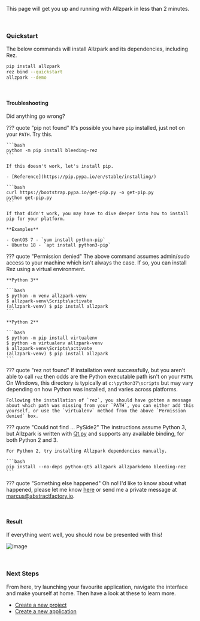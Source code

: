This page will get you up and running with Allzpark in less than 2 minutes.

<br>

### Quickstart

The below commands will install Allzpark and its dependencies, including Rez.

```bash
pip install allzpark
rez bind --quickstart
allzpark --demo
```

<br>

#### Troubleshooting

Did anything go wrong?

??? quote "pip not found"
    It's possible you have `pip` installed, just not on your `PATH`. Try this.

    ```bash
    python -m pip install bleeding-rez
    ```

    If this doesn't work, let's install pip.

    - [Reference](https://pip.pypa.io/en/stable/installing/)

    ```bash
    curl https://bootstrap.pypa.io/get-pip.py -o get-pip.py
    python get-pip.py
    ```

    If that didn't work, you may have to dive deeper into how to install pip for your platform.

    **Examples**

    - CentOS 7 - `yum install python-pip`
    - Ubuntu 18 - `apt install python3-pip`

??? quote "Permission denied"
    The above command assumes admin/sudo access to your machine which isn't always the case. If so, you can install Rez using a virtual environment.

    **Python 3**

    ```bash
    $ python -m venv allzpark-venv
    $ allzpark-venv\Scripts\activate
    (allzpark-venv) $ pip install allzpark
    ```

    **Python 2**

    ```bash
    $ python -m pip install virtualenv
    $ python -m virtualenv allzpark-venv
    $ allzpark-venv\Scripts\activate
    (allzpark-venv) $ pip install allzpark
    ```

??? quote "rez not found"
    If installation went successfully, but you aren't able to call `rez` then odds are the Python executable path isn't on your `PATH`. On Windows, this directory is typically at `c:\python37\scripts` but may vary depending on how Python was installed, and varies across platforms.

    Following the installation of `rez`, you should have gotten a message about which path was missing from your `PATH`, you can either add this yourself, or use the `virtualenv` method from the above `Permission denied` box.

??? quote "Could not find ... PySide2"
    The instructions assume Python 3, but Allzpark is written with [Qt.py](https://github.com/mottosso/Qt.py) and supports any available binding, for both Python 2 and 3.

    For Python 2, try installing Allzpark dependencies manually.

    ```bash
    pip install --no-deps python-qt5 allzpark allzparkdemo bleeding-rez
    ```

??? quote "Something else happened"
    Oh no! I'd like to know about what happened, please let me know [here](https://github.com/mottosso/allzpark/issues) or send me a private message at [marcus@abstractfactory.io](mailto:marcus@abstractfactory.io).

<br>

#### Result

If everything went well, you should now be presented with this!

![image](https://user-images.githubusercontent.com/2152766/61855839-c68f3400-aeb8-11e9-9df5-d31a39b6e028.png)

<br>

### Next Steps

From here, try launching your favourite application, navigate the interface and make yourself at home. Then have a look at these to learn more.

- [Create a new project](/getting-started)
- [Create a new application](/getting-started/#your-first-application)
